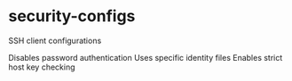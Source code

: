 # security-configs
SSH client configurations

Disables password authentication
Uses specific identity files
Enables strict host key checking

